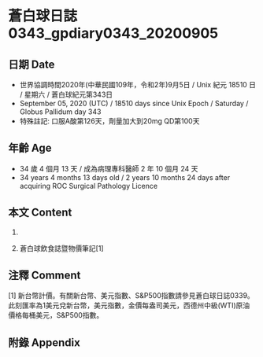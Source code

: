[_metadata_:encoding]: - "utf-8"
[_metadata_:language]: - "zh-Hant-TW"
[_metadata_:fileformat]: - "markdown"
[_metadata_:MIME_type]: - "text/plain"
[_metadata_:markdown_version]: - "commonmark version 0.29"
[_metadata_:markdown_spec]: - "https://spec.commonmark.org/0.29/"

# 蒼白球日誌0343_gpdiary0343_20200905 #

## 日期 Date ##

* 世界協調時間2020年(中華民國109年，令和2年)9月5日 / Unix 紀元 18510 日 / 星期六 / 蒼白球紀元第343日
* September 05, 2020 (UTC) / 18510 days since Unix Epoch / Saturday / Globus Pallidum day 343
* 特殊註記: 口服A酸第126天，劑量加大到20mg QD第100天

## 年齡 Age ##

* 34 歲 4 個月 13 天 / 成為病理專科醫師 2 年 10 個月 24 天
* 34 years 4 months 13 days old / 2 years 10 months 24 days after acquiring ROC Surgical Pathology Licence

## 本文 Content ##

1. 

    
2. 蒼白球飲食誌暨物價筆記[1]

    

## 注釋 Comment ##

[1] 新台幣計價。有關新台幣、美元指數、S&P500指數請參見蒼白球日誌0339。此刻匯率為1美元兌新台幣，美元指數，金價每盎司美元，西德州中級(WTI)原油價格每桶美元，S&P500指數。



## 附錄 Appendix ##


